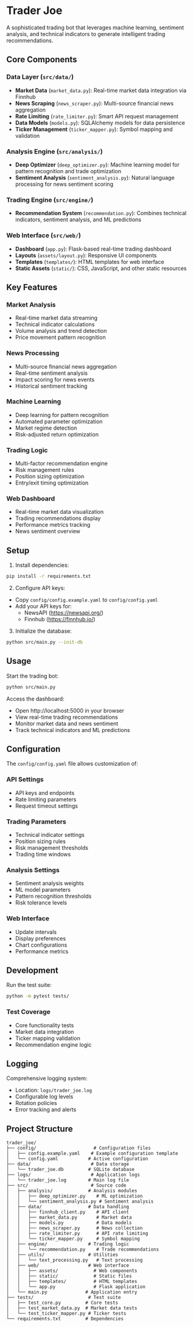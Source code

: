 # Trader Joe

A sophisticated trading bot that leverages machine learning, sentiment analysis, and technical indicators to generate intelligent trading recommendations.

## Core Components

### Data Layer (`src/data/`)
- **Market Data** (`market_data.py`): Real-time market data integration via Finnhub
- **News Scraping** (`news_scraper.py`): Multi-source financial news aggregation
- **Rate Limiting** (`rate_limiter.py`): Smart API request management
- **Data Models** (`models.py`): SQLAlchemy models for data persistence
- **Ticker Management** (`ticker_mapper.py`): Symbol mapping and validation

### Analysis Engine (`src/analysis/`)
- **Deep Optimizer** (`deep_optimizer.py`): Machine learning model for pattern recognition and trade optimization
- **Sentiment Analysis** (`sentiment_analysis.py`): Natural language processing for news sentiment scoring

### Trading Engine (`src/engine/`)
- **Recommendation System** (`recommendation.py`): Combines technical indicators, sentiment analysis, and ML predictions

### Web Interface (`src/web/`)
- **Dashboard** (`app.py`): Flask-based real-time trading dashboard
- **Layouts** (`assets/layout.py`): Responsive UI components
- **Templates** (`templates/`): HTML templates for web interface
- **Static Assets** (`static/`): CSS, JavaScript, and other static resources

## Key Features

### Market Analysis
- Real-time market data streaming
- Technical indicator calculations
- Volume analysis and trend detection
- Price movement pattern recognition

### News Processing
- Multi-source financial news aggregation
- Real-time sentiment analysis
- Impact scoring for news events
- Historical sentiment tracking

### Machine Learning
- Deep learning for pattern recognition
- Automated parameter optimization
- Market regime detection
- Risk-adjusted return optimization

### Trading Logic
- Multi-factor recommendation engine
- Risk management rules
- Position sizing optimization
- Entry/exit timing optimization

### Web Dashboard
- Real-time market data visualization
- Trading recommendations display
- Performance metrics tracking
- News sentiment overview

## Setup

1. Install dependencies:
```bash
pip install -r requirements.txt
```

2. Configure API keys:
- Copy `config/config.example.yaml` to `config/config.yaml`
- Add your API keys for:
  - NewsAPI (https://newsapi.org/)
  - Finnhub (https://finnhub.io/)

3. Initialize the database:
```bash
python src/main.py --init-db
```

## Usage

Start the trading bot:
```bash
python src/main.py
```

Access the dashboard:
- Open http://localhost:5000 in your browser
- View real-time trading recommendations
- Monitor market data and news sentiment
- Track technical indicators and ML predictions

## Configuration

The `config/config.yaml` file allows customization of:

### API Settings
- API keys and endpoints
- Rate limiting parameters
- Request timeout settings

### Trading Parameters
- Technical indicator settings
- Position sizing rules
- Risk management thresholds
- Trading time windows

### Analysis Settings
- Sentiment analysis weights
- ML model parameters
- Pattern recognition thresholds
- Risk tolerance levels

### Web Interface
- Update intervals
- Display preferences
- Chart configurations
- Performance metrics

## Development

Run the test suite:
```bash
python -m pytest tests/
```

### Test Coverage
- Core functionality tests
- Market data integration
- Ticker mapping validation
- Recommendation engine logic

## Logging

Comprehensive logging system:
- Location: `logs/trader_joe.log`
- Configurable log levels
- Rotation policies
- Error tracking and alerts

## Project Structure

```
trader_joe/
├── config/                     # Configuration files
│   ├── config.example.yaml    # Example configuration template
│   └── config.yaml           # Active configuration
├── data/                      # Data storage
│   └── trader_joe.db         # SQLite database
├── logs/                      # Application logs
│   └── trader_joe.log        # Main log file
├── src/                       # Source code
│   ├── analysis/             # Analysis modules
│   │   ├── deep_optimizer.py    # ML optimization
│   │   └── sentiment_analysis.py # Sentiment analysis
│   ├── data/                 # Data handling
│   │   ├── finnhub_client.py    # API client
│   │   ├── market_data.py       # Market data
│   │   ├── models.py            # Data models
│   │   ├── news_scraper.py      # News collection
│   │   ├── rate_limiter.py      # API rate limiting
│   │   └── ticker_mapper.py     # Symbol mapping
│   ├── engine/               # Trading logic
│   │   └── recommendation.py    # Trade recommendations
│   ├── utils/                # Utilities
│   │   └── text_processing.py   # Text processing
│   ├── web/                  # Web interface
│   │   ├── assets/             # Web components
│   │   ├── static/             # Static files
│   │   ├── templates/          # HTML templates
│   │   └── app.py              # Flask application
│   └── main.py              # Application entry
├── tests/                    # Test suite
│   ├── test_core.py         # Core tests
│   ├── test_market_data.py  # Market data tests
│   └── test_ticker_mapper.py # Ticker tests
└── requirements.txt         # Dependencies
